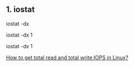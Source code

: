 
## 1. iostat

iostat -dx

iostat -dx 1

iostat -dx <disk name> 1

[How to get total read and total write IOPS in Linux?](https://unix.stackexchange.com/questions/225095/how-to-get-total-read-and-total-write-iops-in-linux)


## 
